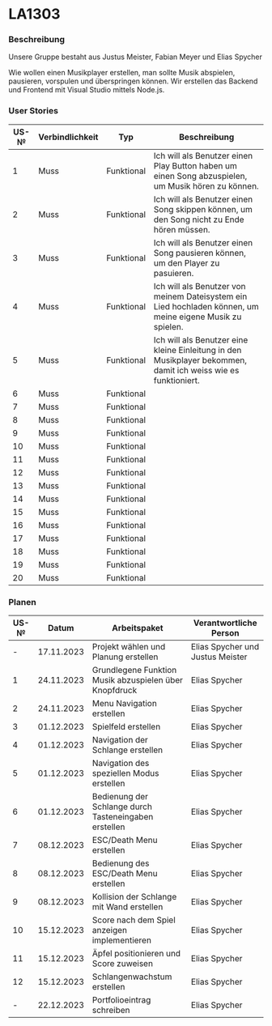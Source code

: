 # LA1303

### Beschreibung

Unsere Gruppe bestaht aus Justus Meister, Fabian Meyer und Elias Spycher

Wie wollen einen Musikplayer erstellen, man sollte Musik abspielen, pausieren, vorspulen und überspringen können. Wir erstellen das Backend und Frontend mit Visual Studio mittels Node.js.

### User Stories

| US-№ | Verbindlichkeit | Typ  | Beschreibung                       |
| ---- | --------------- | ---- | ---------------------------------- |
| 1    |Muss             |Funktional|Ich will als Benutzer einen Play Button haben um einen Song abzuspielen, um Musik hören zu können.|
| 2    |Muss             |Funktional|Ich will als Benutzer einen Song skippen können, um den Song nicht zu Ende hören müssen.|
| 3    |Muss             |Funktional|Ich will als Benutzer einen Song pausieren können, um den Player zu pasuieren.|
| 4    |Muss             |Funktional|Ich will als Benutzer von meinem Dateisystem ein Lied hochladen können, um meine eigene Musik zu spielen.|
| 5    |Muss             |Funktional|Ich will als Benutzer eine kleine Einleitung in den Musikplayer bekommen, damit ich weiss wie es funktioniert.|
| 6    |Muss             |Funktional||
| 7    |Muss             |Funktional||
| 8    |Muss             |Funktional||
| 9    |Muss             |Funktional||
| 10    |Muss             |Funktional||
| 11    |Muss             |Funktional||
| 12    |Muss             |Funktional||
| 13    |Muss             |Funktional||
| 14    |Muss             |Funktional||
| 15    |Muss             |Funktional||
| 16    |Muss             |Funktional||
| 17    |Muss             |Funktional||
| 18    |Muss             |Funktional||
| 19    |Muss             |Funktional||
| 20    |Muss             |Funktional||

### Planen

| US-№ | Datum           | Arbeitspaket  | Verantwortliche Person                       |
| ---- | --------------- | ---- | ---------------------------------- |
| -    | 17.11.2023           |Projekt wählen und Planung erstellen| Elias Spycher und Justus Meister |
| 1    | 24.11.2023           |Grundlegene Funktion Musik abzuspielen über Knopfdruck| Elias Spycher |
| 2    | 24.11.2023           |Menu Navigation erstellen | Elias Spycher |
| 3    | 01.12.2023           |Spielfeld erstellen| Elias Spycher |
| 4    | 01.12.2023           |Navigation der Schlange erstellen  | Elias Spycher |
| 5    | 01.12.2023           |Navigation des speziellen Modus erstellen  | Elias Spycher |
| 6    | 01.12.2023           |Bedienung der Schlange durch Tasteneingaben erstellen  | Elias Spycher |
| 7    | 08.12.2023           |ESC/Death Menu erstellen  | Elias Spycher |
| 8    | 08.12.2023           |Bedienung des ESC/Death Menu erstellen| Elias Spycher |
| 9    | 08.12.2023           |Kollision der Schlange mit Wand erstellen| Elias Spycher |
| 10    | 15.12.2023           |Score nach dem Spiel anzeigen implementieren| Elias Spycher |
| 11    | 15.12.2023           |Äpfel positionieren und Score zuweisen| Elias Spycher |
| 12    | 15.12.2023           |Schlangenwachstum erstellen| Elias Spycher |
| -    | 22.12.2023           |Portfolioeintrag schreiben| Elias Spycher |
